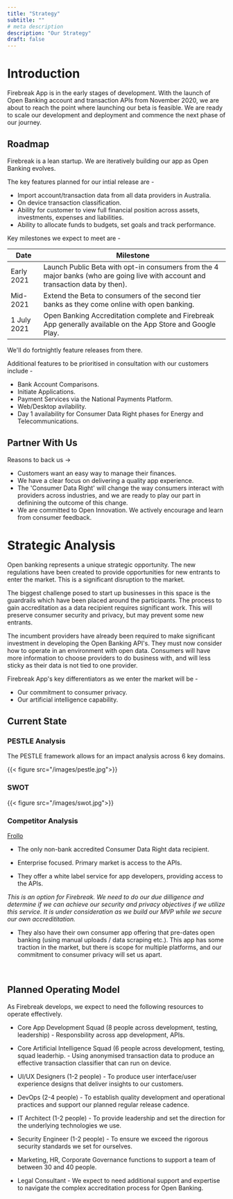 ```yaml
---
title: "Strategy"
subtitle: ""
# meta description
description: "Our Strategy"
draft: false
---
```



# Introduction

Firebreak App is in the early stages of development. 
With the launch of Open Banking account and transaction APIs from November 2020, we are about to reach the point where launching our beta is feasible. We are ready to scale our development and deployment and commence the next phase of our journey. 


## Roadmap

Firebreak is a lean startup. We are iteratively building our app as Open Banking evolves. 

The key features planned for our intial release are -

* Import account/transaction data from all data providers in Australia.
* On device transaction classification.
* Ability for customer to view full financial position across assets, investments, expenses and liabilities.
* Ability to allocate funds to budgets, set goals and track performance. 

Key milestones we expect to meet are -

Date | Milestone
-----|-----
Early 2021 | Launch Public Beta with opt-in consumers from the 4 major banks (who are going live with account and transaction data by then).
Mid-2021 | Extend the Beta to consumers of the second tier banks as they come online with open banking.
1 July 2021 | Open Banking Accreditation complete and Firebreak App generally available on the App Store and Google Play. 

We'll do fortnightly feature releases from there. 

Additional features to be prioritised in consultation with our customers include -
* Bank Account Comparisons.
* Initiate Applications.
* Payment Services via the National Payments Platform.
* Web/Desktop avilability.
* Day 1 availability for Consumer Data Right phases for Energy and Telecommunications.


## Partner With Us

Reasons to back us -> 

* Customers want an easy way to manage their finances.
* We have a clear focus on delivering a quality app experience.
* The 'Consumer Data Right' will change the way consumers interact with providers across industries, and we are ready to play our part in definining the outcome of this change. 
* We are committed to Open Innovation. We actively encourage and learn from consumer feedback.



# Strategic Analysis

Open banking represents a unique strategic opportunity. The new regulations have been created to provide opportunities for new entrants to enter the market. This is a significant disruption to the market.

The biggest challenge posed to start up businesses in this space is the guardrails which have been placed around the participants. The process to gain accreditation as a data recipient requires significant work. This will preserve consumer security and privacy, but may prevent some new entrants. 

The incumbent providers have already been required to make significant investment in developing the Open Banking API's. They must now consider how to operate in an environment with open data. Consumers will have more information to choose providers to do business with, and will less sticky as their data is not tied to one provider. 

Firebreak App's key differentiators as we enter the market will be -

* Our commitment to consumer privacy.
* Our artificial intelligence capability.


## Current State

### PESTLE Analysis
The PESTLE framework allows for an impact analysis across 6 key domains. 


{{< figure src="/images/pestle.jpg">}}


### SWOT

{{< figure src="/images/swot.jpg">}}

### Competitor Analysis

[Frollo](https://frollo.com.au)

* The only non-bank accredited Consumer Data Right data recipient. 

* Enterprise focused. Primary market is access to the APIs. 

* They offer a white label service for app developers, providing access to the APIs.

*This is an option for Firebreak. We need to do our due dilligence and determine if we can achieve our security and privacy objectives if we utilize this service. It is under consideration as we build our MVP while we secure our own accredititation.*
 
* They also have their own consumer app offering that pre-dates open banking (using manual uploads / data scraping etc.). This app has some traction in the market, but there is scope for multiple platforms, and our commitment to consumer privacy will set us apart. 

<br>

## Planned Operating Model

As Firebreak develops, we expect to need the following resources to operate effectively. 

* Core App Development Squad (8 people across development, testing, leadership) - Responsbility across app development, APIs.
* Core Artificial Intelligence Squad (6 people across development, testing, squad leaderhip. - Using anonymised transaction data to produce an effective transaction classifier that can run on device. 
* UI/UX Designers (1-2 people) - To produce user interface/user experience designs that deliver insights to our customers. 
* DevOps (2-4 people) - To establish quality development and operational practices and support our planned regular release cadence. 
* IT Architect (1-2 people) - To provide leadership and set the direction for the underlying technologies we use.
* Security Engineer (1-2 people) - To ensure we exceed the rigorous security standards we set for ourselves.
* Marketing, HR, Corporate Governance functions to support a team of between 30 and 40 people. 

* Legal Consultant - We expect to need additional support and expertise to navigate the complex accreditation process for Open Banking. 
